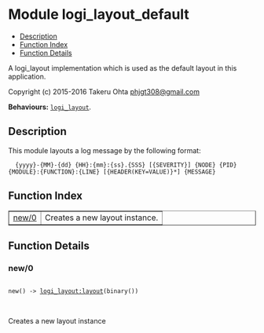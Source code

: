 

# Module logi_layout_default #
* [Description](#description)
* [Function Index](#index)
* [Function Details](#functions)

A logi_layout implementation which is used as the default layout in this application.

Copyright (c) 2015-2016 Takeru Ohta <phjgt308@gmail.com>

__Behaviours:__ [`logi_layout`](logi_layout.md).

<a name="description"></a>

## Description ##
This module layouts a log message by the following format:

```
  {yyyy}-{MM}-{dd} {HH}:{mm}:{ss}.{SSS} [{SEVERITY}] {NODE} {PID} {MODULE}:{FUNCTION}:{LINE} [{HEADER(KEY=VALUE)}*] {MESSAGE}
```
<a name="index"></a>

## Function Index ##


<table width="100%" border="1" cellspacing="0" cellpadding="2" summary="function index"><tr><td valign="top"><a href="#new-0">new/0</a></td><td>Creates a new layout instance.</td></tr></table>


<a name="functions"></a>

## Function Details ##

<a name="new-0"></a>

### new/0 ###

<pre><code>
new() -&gt; <a href="logi_layout.md#type-layout">logi_layout:layout</a>(binary())
</code></pre>
<br />

Creates a new layout instance

